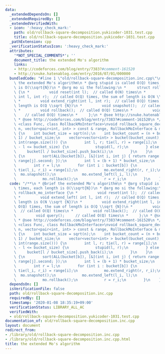 ```yaml
---
data:
  _extendedDependsOn: []
  _extendedRequiredBy: []
  _extendedVerifiedWith:
  - icon: ':heavy_check_mark:'
    path: old/rollback-square-decomposition.yukicoder-1031.test.cpp
    title: old/rollback-square-decomposition.yukicoder-1031.test.cpp
  _pathExtension: cpp
  _verificationStatusIcon: ':heavy_check_mark:'
  attributes:
    '*NOT_SPECIAL_COMMENTS*': ''
    document_title: the extended Mo's algorithm
    links:
    - http://codeforces.com/blog/entry/7383?#comment-161520
    - http://snuke.hatenablog.com/entry/2016/07/01/000000
  bundledCode: "#line 1 \"old/rollback-square-decomposition.inc.cpp\"\n/**\n * @brief\
    \ the extended Mo's algorithm\n * @arg stupid is called O(Q) times, each length\
    \ is O(\\sqrt{N})\n * @arg mo si the following:\n *     struct rollback_mo_interface\
    \ {\n *         void reset(int l);  // called O(N) times\n *         void extend_left(\
    \ int l, int r);  // called O(Q) times, the sum of length is O(N \\sqrt {N})\n\
    \ *         void extend_right(int l, int r);  // called O(Q) times, the sum of\
    \ length is O(Q \\sqrt {N})\n *         void snapshot();  // called O(Q) times\n\
    \ *         void rollback();  // called O(Q) times\n *         void query(); \
    \    // called O(Q) times\n *     };\n * @see http://snuke.hatenablog.com/entry/2016/07/01/000000\n\
    \ * @see http://codeforces.com/blog/entry/7383?#comment-161520\n */\ntemplate\
    \ <class Func, class RollbackMoInterface>\nvoid rollback_square_decomposition(int\
    \ n, vector<pair<int, int> > const & range, RollbackMoInterface & mo, Func stupid)\
    \ {\n    int bucket_size = sqrt(n);\n    int bucket_count = (n + bucket_size -\
    \ 1) / bucket_size;\n    vector<vector<int> > bucket(bucket_count);\n    REP (i,\
    \ int(range.size())) {\n        int l, r; tie(l, r) = range[i];\n        if (r\
    \ - l <= bucket_size) {\n            stupid(l, r);\n        } else {\n       \
    \     bucket[l / bucket_size].push_back(i);\n        }\n    }\n    REP (b, bucket_count)\
    \ {\n        sort(ALL(bucket[b]), [&](int i, int j) { return range[i].second <\
    \ range[j].second; });\n        int l = (b + 1) * bucket_size;\n        mo.reset(l);\n\
    \        int r = l;\n        for (int i : bucket[b]) {\n            int l_i, r_i;\
    \ tie(l_i, r_i) = range[i];\n            mo.extend_right(r, r_i);\n          \
    \  mo.snapshot();\n            mo.extend_left(l_i, l);\n            mo.query();\n\
    \            mo.rollback();\n            r = r_i;\n        }\n    }\n}\n"
  code: "/**\n * @brief the extended Mo's algorithm\n * @arg stupid is called O(Q)\
    \ times, each length is O(\\sqrt{N})\n * @arg mo si the following:\n *     struct\
    \ rollback_mo_interface {\n *         void reset(int l);  // called O(N) times\n\
    \ *         void extend_left( int l, int r);  // called O(Q) times, the sum of\
    \ length is O(N \\sqrt {N})\n *         void extend_right(int l, int r);  // called\
    \ O(Q) times, the sum of length is O(Q \\sqrt {N})\n *         void snapshot();\
    \  // called O(Q) times\n *         void rollback();  // called O(Q) times\n *\
    \         void query();     // called O(Q) times\n *     };\n * @see http://snuke.hatenablog.com/entry/2016/07/01/000000\n\
    \ * @see http://codeforces.com/blog/entry/7383?#comment-161520\n */\ntemplate\
    \ <class Func, class RollbackMoInterface>\nvoid rollback_square_decomposition(int\
    \ n, vector<pair<int, int> > const & range, RollbackMoInterface & mo, Func stupid)\
    \ {\n    int bucket_size = sqrt(n);\n    int bucket_count = (n + bucket_size -\
    \ 1) / bucket_size;\n    vector<vector<int> > bucket(bucket_count);\n    REP (i,\
    \ int(range.size())) {\n        int l, r; tie(l, r) = range[i];\n        if (r\
    \ - l <= bucket_size) {\n            stupid(l, r);\n        } else {\n       \
    \     bucket[l / bucket_size].push_back(i);\n        }\n    }\n    REP (b, bucket_count)\
    \ {\n        sort(ALL(bucket[b]), [&](int i, int j) { return range[i].second <\
    \ range[j].second; });\n        int l = (b + 1) * bucket_size;\n        mo.reset(l);\n\
    \        int r = l;\n        for (int i : bucket[b]) {\n            int l_i, r_i;\
    \ tie(l_i, r_i) = range[i];\n            mo.extend_right(r, r_i);\n          \
    \  mo.snapshot();\n            mo.extend_left(l_i, l);\n            mo.query();\n\
    \            mo.rollback();\n            r = r_i;\n        }\n    }\n}\n"
  dependsOn: []
  isVerificationFile: false
  path: old/rollback-square-decomposition.inc.cpp
  requiredBy: []
  timestamp: '2020-01-08 18:35:19+09:00'
  verificationStatus: LIBRARY_ALL_AC
  verifiedWith:
  - old/rollback-square-decomposition.yukicoder-1031.test.cpp
documentation_of: old/rollback-square-decomposition.inc.cpp
layout: document
redirect_from:
- /library/old/rollback-square-decomposition.inc.cpp
- /library/old/rollback-square-decomposition.inc.cpp.html
title: the extended Mo's algorithm
---
```

